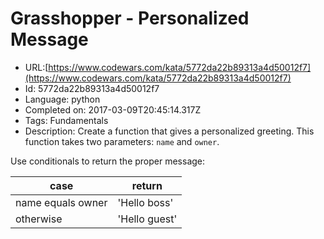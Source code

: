 # Grasshopper - Personalized Message

 - URL:[https://www.codewars.com/kata/5772da22b89313a4d50012f7](https://www.codewars.com/kata/5772da22b89313a4d50012f7)
 - Id: 5772da22b89313a4d50012f7
 - Language: python
 - Completed on: 2017-03-09T20:45:14.317Z
 - Tags: Fundamentals
 - Description:
Create a function that gives a personalized greeting. This function takes two parameters: `name` and `owner`.

Use conditionals to return the proper message:

case | return
--- | ---
name equals owner | 'Hello boss'
otherwise         | 'Hello guest'


